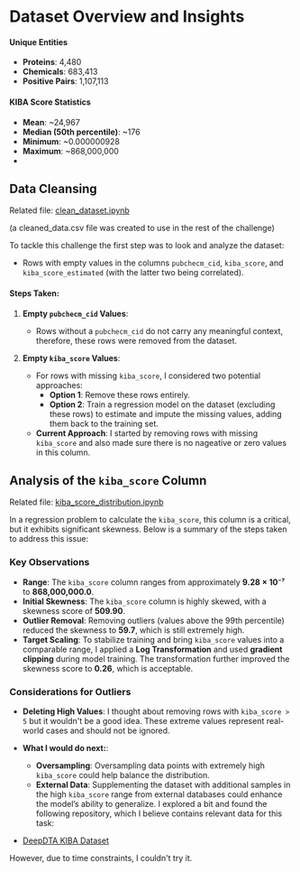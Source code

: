 # Dataset Overview and Insights

#### Unique Entities
- **Proteins**: 4,480  
- **Chemicals**: 683,413  
- **Positive Pairs**: 1,107,113  
#### KIBA Score Statistics
- **Mean**: ~24,967  
- **Median (50th percentile)**: ~176  
- **Minimum**: ~0.000000928  
- **Maximum**: ~868,000,000
- 

## Data Cleansing
Related file: [clean_dataset.ipynb](clean_dataset.ipynb)

(a cleaned_data.csv file was created to use in the rest of the challenge)

To tackle this challenge the first step was to look and analyze the dataset:
- Rows with empty values in the columns `pubchecm_cid`, `kiba_score`, and `kiba_score_estimated` (with the latter two being correlated).

#### Steps Taken:
1. **Empty `pubchecm_cid` Values**:
   - Rows without a `pubchecm_cid` do not carry any meaningful context, therefore, these rows were removed from the dataset.

2. **Empty `kiba_score` Values**:
   - For rows with missing `kiba_score`, I considered two potential approaches:
     - **Option 1**: Remove these rows entirely.
     - **Option 2**: Train a regression model on the dataset (excluding these rows) to estimate and impute the missing values, adding them back to the training set.
   - **Current Approach**: I started by removing rows with missing `kiba_score` and also made sure there is no nageative or zero values in this column.



## Analysis of the `kiba_score` Column
Related file: [kiba_score_distribution.ipynb](kiba_score_distribution.ipynb)

In a regression problem to calculate the `kiba_score`, this column is a critical, but it exhibits significant skewness. Below is a summary of the steps taken to address this issue:

### Key Observations
- **Range**: The `kiba_score` column ranges from approximately **9.28 × 10⁻⁷** to **868,000,000.0**.
- **Initial Skewness**: The `kiba_score` column is highly skewed, with a skewness score of **509.90**.
- **Outlier Removal**: Removing outliers (values above the 99th percentile) reduced the skewness to **59.7**, which is still extremely high.
- **Target Scaling**: To stabilize training and bring `kiba_score` values into a comparable range, I applied a **Log Transformation** and used **gradient clipping** during model training. The transformation further improved the skewness score to **0.26**, which is acceptable.

### Considerations for Outliers
- **Deleting High Values**: I thought about removing rows with `kiba_score > 5` but it wouldn't be a good idea. These extreme values represent real-world cases and should not be ignored.
- **What I would do next:**:
  - **Oversampling**: Oversampling data points with extremely high `kiba_score` could help balance the distribution.
  - **External Data**: Supplementing the dataset with additional samples in the high `kiba_score` range from external databases could enhance the model’s ability to generalize. I explored a bit and found the following repository, which I believe contains relevant data for this task:

- [DeepDTA KIBA Dataset](https://github.com/hkmztrk/DeepDTA/tree/master/data/kiba)

However, due to time constraints, I couldn't try it.


